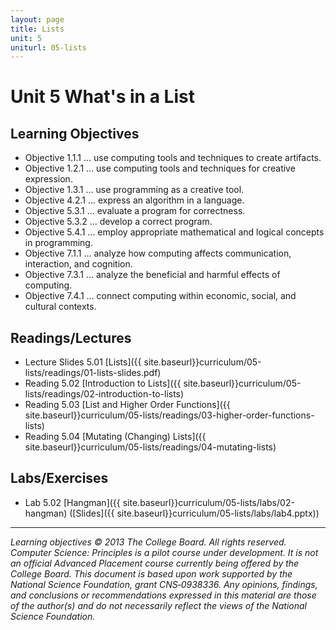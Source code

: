 ```yaml
---
layout: page
title: Lists
unit: 5
uniturl: 05-lists
---
```



Unit 5 What's in a List
========================


Learning Objectives
-------------------
 * Objective 1.1.1 … use computing tools and techniques to create artifacts.
 * Objective 1.2.1 … use computing tools and techniques for creative expression.
 * Objective 1.3.1 … use programming as a creative tool.
 * Objective 4.2.1 … express an algorithm in a language.
 * Objective 5.3.1 … evaluate a program for correctness.
 * Objective 5.3.2 … develop a correct program.
 * Objective 5.4.1 … employ appropriate mathematical and logical concepts in programming.
 * Objective 7.1.1 … analyze how computing affects communication, interaction, and cognition.
 * Objective 7.3.1 … analyze the beneficial and harmful effects of computing.
 * Objective 7.4.1 … connect computing within economic, social, and cultural contexts.



Readings/Lectures
-----------------
 * Lecture Slides 5.01 [Lists]({{ site.baseurl}}curriculum/05-lists/readings/01-lists-slides.pdf)
 * Reading 5.02 [Introduction to Lists]({{ site.baseurl}}curriculum/05-lists/readings/02-introduction-to-lists)
 * Reading 5.03 [List and Higher Order Functions]({{ site.baseurl}}curriculum/05-lists/readings/03-higher-order-functions-lists)
 * Reading 5.04 [Mutating (Changing) Lists]({{ site.baseurl}}curriculum/05-lists/readings/04-mutating-lists)


Labs/Exercises
--------------
 * Lab 5.02 [Hangman]({{ site.baseurl}}curriculum/05-lists/labs/02-hangman) ([Slides]({{ site.baseurl}}curriculum/05-lists/labs/lab4.pptx))

---
*Learning objectives © 2013 The College Board. All rights reserved. Computer Science: Principles is a pilot course under development. It is not an official Advanced Placement course currently being offered by the College Board. This document is based upon work supported by the National Science Foundation, grant CNS‐0938336. Any opinions, findings, and conclusions or recommendations expressed in this material are those of the author(s) and do not necessarily reflect the views of the National Science Foundation.*
